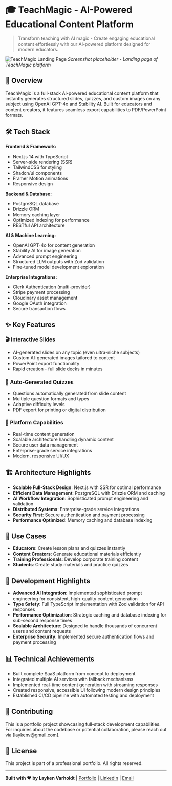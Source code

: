 # 🎓 TeachMagic - AI-Powered Educational Content Platform

> Transform teaching with AI magic - Create engaging educational content effortlessly with our AI-powered platform designed for modern educators.

![TeachMagic Landing Page](/public/assets/landingScreen.png.png)
*Screenshot placeholder - Landing page of TeachMagic platform*

## 🚀 Overview

TeachMagic is a full-stack AI-powered educational content platform that instantly generates structured slides, quizzes, and custom images on any subject using OpenAI GPT-4o and Stability AI. Built for educators and content creators, it features seamless export capabilities to PDF/PowerPoint formats.

## 🛠️ Tech Stack

**Frontend & Framework:**
- Next.js 14 with TypeScript
- Server-side rendering (SSR)
- TailwindCSS for styling
- Shadcn/ui components
- Framer Motion animations
- Responsive design

**Backend & Database:**
- PostgreSQL database
- Drizzle ORM
- Memory caching layer
- Optimized indexing for performance
- RESTful API architecture

**AI & Machine Learning:**
- OpenAI GPT-4o for content generation
- Stability AI for image generation
- Advanced prompt engineering
- Structured LLM outputs with Zod validation
- Fine-tuned model development exploration

**Enterprise Integrations:**
- Clerk Authentication (multi-provider)
- Stripe payment processing
- Cloudinary asset management
- Google OAuth integration
- Secure transaction flows

## ✨ Key Features

### 🎬 Interactive Slides
- AI-generated slides on any topic (even ultra-niche subjects)
- Custom AI-generated images tailored to content
- PowerPoint export functionality
- Rapid creation - full slide decks in minutes

### 📝 Auto-Generated Quizzes
- Questions automatically generated from slide content
- Multiple question formats and types
- Adaptive difficulty levels
- PDF export for printing or digital distribution

### 🔧 Platform Capabilities
- Real-time content generation
- Scalable architecture handling dynamic content
- Secure user data management
- Enterprise-grade service integrations
- Modern, responsive UI/UX

## 🏗️ Architecture Highlights

- **Scalable Full-Stack Design**: Next.js with SSR for optimal performance
- **Efficient Data Management**: PostgreSQL with Drizzle ORM and caching
- **AI Workflow Integration**: Sophisticated prompt engineering and validation
- **Distributed Systems**: Enterprise-grade service integrations
- **Security First**: Secure authentication and payment processing
- **Performance Optimized**: Memory caching and database indexing

## 🎯 Use Cases

- **Educators**: Create lesson plans and quizzes instantly
- **Content Creators**: Generate educational materials efficiently  
- **Training Professionals**: Develop corporate training content
- **Students**: Create study materials and practice quizzes

## 🔧 Development Highlights

- **Advanced AI Integration**: Implemented sophisticated prompt engineering for consistent, high-quality content generation
- **Type Safety**: Full TypeScript implementation with Zod validation for API responses
- **Performance Optimization**: Strategic caching and database indexing for sub-second response times
- **Scalable Architecture**: Designed to handle thousands of concurrent users and content requests
- **Enterprise Security**: Implemented secure authentication flows and payment processing

## 📊 Technical Achievements

- Built complete SaaS platform from concept to deployment
- Integrated multiple AI services with fallback mechanisms
- Implemented real-time content generation with streaming responses
- Created responsive, accessible UI following modern design principles
- Established CI/CD pipeline with automated testing and deployment

## 🤝 Contributing

This is a portfolio project showcasing full-stack development capabilities. For inquiries about the codebase or potential collaboration, please reach out via [laykenv@gmail.com].

## 📄 License

This project is part of a professional portfolio. All rights reserved.

---

**Built with ❤️ by Layken Varholdt** | [Portfolio](https://www.laykenvarholdt.com/) | [LinkedIn](https://www.linkedin.com/in/layken-varholdt-a78687230/) | [Email](mailto:laykenv@gmail.com)
